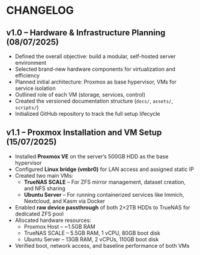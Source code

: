 # CHANGELOG

## v1.0 – Hardware & Infrastructure Planning (08/07/2025)

- Defined the overall objective: build a modular, self-hosted server environment
- Selected brand-new hardware components for virtualization and efficiency
- Planned initial architecture: Proxmox as base hypervisor, VMs for service isolation
- Outlined role of each VM (storage, services, control)
- Created the versioned documentation structure (`docs/`, `assets/`, `scripts/`)
- Initialized GitHub repository to track the full setup lifecycle

## v1.1 – Proxmox Installation and VM Setup (15/07/2025)

- Installed **Proxmox VE** on the server’s 500GB HDD as the base hypervisor  
- Configured **Linux bridge (vmbr0)** for LAN access and assigned static IP  
- Created two main VMs:  
  - **TrueNAS SCALE** – For ZFS mirror management, dataset creation, and NFS sharing  
  - **Ubuntu Server** – For running containerized services like Immich, Nextcloud, and Kasm via Docker  
- Enabled **raw device passthrough** of both 2×2TB HDDs to TrueNAS for dedicated ZFS pool  
- Allocated hardware resources:  
  - Proxmox Host – ~1.5GB RAM  
  - TrueNAS SCALE – 5.5GB RAM, 1 vCPU, 80GB boot disk  
  - Ubuntu Server – 13GB RAM, 2 vCPUs, 110GB boot disk  
- Verified boot, network access, and baseline performance of both VMs
